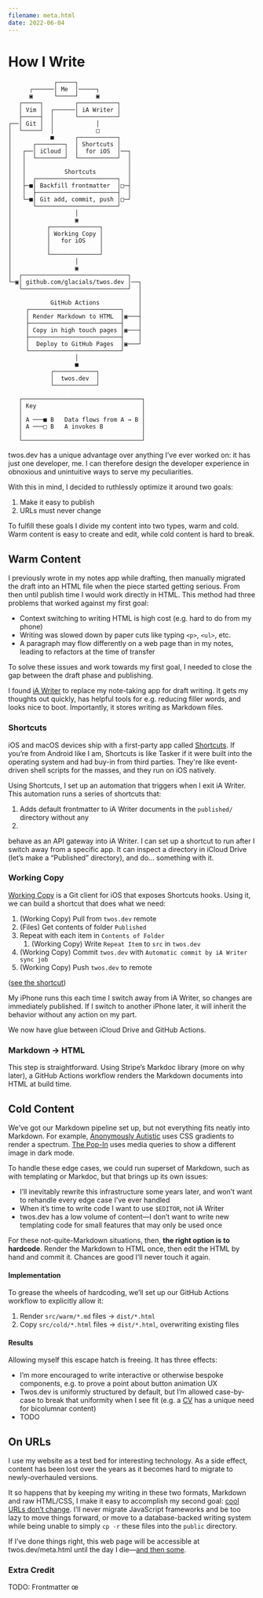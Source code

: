 ```yaml
---
filename: meta.html
date: 2022-06-04
---
```


# How I Write

```
             ┌─────┐
      ┌──────│ Me  │─────┐
      ▣      └─────┘     ▣
   ┌─────┐         ┌───────────┐
   │ Vim │  ┌──────│ iA Writer │
   ├─────┤  │      └───────────┘
┌──│ Git │  │            │
│  └─────┘  │            □
│           ■      ┌───────────┐
│      ┌────────┐  │ Shortcuts │
│   ┌──│ iCloud │  │  for iOS  │──┐
│   │  └────────┘  └───────────┘  │
│   │                             │
│   │           Shortcuts         │
│   │  ┌───────────────────────┐  │
│   ├─■│ Backfill frontmatter  │□─┤
│   │  ├───────────────────────┤  │
│   └─■│ Git add, commit, push │□─┘
│      └───────────────────────┘
│                  │
│                  ▣
│          ┌──────────────┐
│          │ Working Copy │
│          │   for iOS    │
│          │              │
│          └──────────────┘
│                  │
│                  ▣
│  ┌──────────────────────────────┐
└─▣│ github.com/glacials/twos.dev │──┐
   └──────────────────────────────┘  │
                                     │
            GitHub Actions           │
     ┌──────────────────────────┐    │
     │ Render Markdown to HTML  │▣───┤
     ├──────────────────────────┤    │
     │ Copy in high touch pages │▣───┤
     ├──────────────────────────┤    │
     │  Deploy to GitHub Pages  │▣───┘
     └──────────────────────────┘
                   │
                   ■
            ┌────────────┐
            │  twos.dev  │
            └────────────┘

   ┌──────────────────────────────────┐
   │ Key                              │
   │                                  │
   │ A ───■ B   Data flows from A → B │
   │ A ───□ B   A invokes B           │
   │                                  │
   └──────────────────────────────────┘
```

twos.dev has a unique advantage over anything I’ve ever worked on: it has just one developer, me. I can therefore design the developer experience in obnoxious and unintuitive ways to serve my peculiarities.

With this in mind, I decided to ruthlessly optimize it around two goals:

1. Make it easy to publish
2. URLs must never change

To fulfill these goals I divide my content into two types, warm and cold. Warm content is easy to create and edit, while cold content is hard to break.

## Warm Content

I previously wrote in my notes app while drafting, then manually migrated the draft into an HTML file when the piece started getting serious. From then until publish time I would work directly in HTML. This method had three problems that worked against my first goal:

-  Context switching to writing HTML is high cost (e.g. hard to do from my phone)
-  Writing was slowed down by paper cuts like typing `<p>`, `<ul>`, etc.
-  A paragraph may flow differently on a web page than in my notes, leading to refactors at the time of transfer

To solve these issues and work towards my first goal, I needed to close the gap between the draft phase and publishing.

I found [iA Writer](https://ia.net/writer) to replace my note-taking app for draft writing. It gets my thoughts out quickly, has helpful tools for e.g. reducing filler words, and looks nice to boot. Importantly, it stores writing as Markdown files.

### Shortcuts

iOS and macOS devices ship with a first-party app called [Shortcuts](https://apps.apple.com/us/app/shortcuts/id1462947752). If you’re from Android like I am, Shortcuts is like Tasker if it were built into the operating system and had buy-in from third parties. They're like event-driven shell scripts for the masses, and they run on iOS natively.

Using Shortcuts, I set up an automation that triggers when I exit iA Writer. This automation runs a series of shortcuts that:

1. Adds default frontmatter to iA Writer documents in the `published/` directory without any
2.

behave as an API gateway into iA Writer. I can set up a shortcut to run after I switch away from a specific app. It can inspect a directory in iCloud Drive (let’s make a “Published” directory), and do… something with it.

### Working Copy

[Working Copy](https://apps.apple.com/us/app/working-copy-git-client/id896694807) is a Git client for iOS that exposes Shortcuts hooks. Using it, we can build a shortcut that does what we need:

1. (Working Copy) Pull from `twos.dev` remote
2. (Files) Get contents of folder `Published`
3. Repeat with each item in `Contents of Folder`
   1. (Working Copy) Write `Repeat Item` to `src` in `twos.dev`
4. (Working Copy) Commit `twos.dev` with `Automatic commit by iA Writer sync job`
5. (Working Copy) Push `twos.dev` to remote

([see the shortcut](https://www.icloud.com/shortcuts/6580819cd24041a1b7e093cf6cbe5888))

My iPhone runs this each time I switch away from iA Writer, so changes are immediately published. If I switch to another iPhone later, it will inherit the behavior without any action on my part.

We now have glue between iCloud Drive and GitHub Actions.

### Markdown → HTML

This step is straightforward. Using Stripe’s Markdoc library (more on why later), a GitHub Actions workflow renders the Markdown documents into HTML at build time.

## Cold Content

We’ve got our Markdown pipeline set up, but not everything fits neatly into Markdown. For example, [Anonymously Autistic](autism.html) uses CSS gradients to render a spectrum. [The Pop-In](thepopin.html) uses media queries to show a different image in dark mode.

To handle these edge cases, we could run superset of Markdown, such as with templating or Markdoc, but that brings up its own issues:

-  I’ll inevitably rewrite this infrastructure some years later, and won’t want to rehandle every edge case I’ve ever handled
-  When it’s time to write code I want to use `$EDITOR`, not iA Writer
-  twos.dev has a low volume of content—I don’t want to write new templating code for small features that may only be used once

For these not-quite-Markdown situations, then, **the right option is to hardcode**. Render the Markdown to HTML once, then edit the HTML by hand and commit it. Chances are good I’ll never touch it again.

#### Implementation

To grease the wheels of hardcoding, we’ll set up our GitHub Actions workflow to explicitly allow it:

1. Render `src/warm/*.md` files → `dist/*.html`
2. Copy `src/cold/*.html` files → `dist/*.html`, overwriting existing files

#### Results

Allowing myself this escape hatch is freeing. It has three effects:

-  I’m more encouraged to write interactive or otherwise bespoke components, e.g. to prove a point about button animation UX
-  Twos.dev is uniformly structured by default, but I’m allowed case-by-case to break that uniformity when I see fit (e.g. a [CV](cv.html) has a unique need for bicolumnar content)
-  TODO

## On URLs

I use my website as a test bed for interesting technology. As a side effect, content has been lost over the years as it becomes hard to migrate to newly-overhauled versions.

It so happens that by keeping my writing in these two formats, Markdown and raw HTML/CSS, I make it easy to accomplish my second goal: [cool URLs don’t change](https://www.w3.org/Provider/Style/URI). I’ll never migrate JavaScript frameworks and be too lazy to move things forward, or move to a database-backed writing system while being unable to simply `cp -r` these files into the `public` directory.

If I’ve done things right, this web page will be accessible at twos.dev/meta.html until the day I die—[and then some](death.html).

### Extra Credit

TODO: Frontmatter œ

